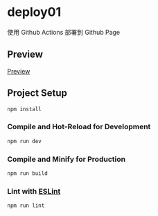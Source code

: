 # deploy01
使用 Github Actions 部署到 Github Page

## Preview
[Preview](https://hgf0419.github.io/deploy01/)

## Project Setup

```sh
npm install
```

### Compile and Hot-Reload for Development

```sh
npm run dev
```

### Compile and Minify for Production

```sh
npm run build
```

### Lint with [ESLint](https://eslint.org/)

```sh
npm run lint
```

